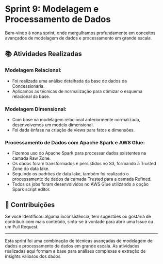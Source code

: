 # Sprint 9: Modelagem e Processamento de Dados 

Bem-vindo à nona sprint, onde mergulhamos profundamente em conceitos avançados de modelagem de dados e processamento em grande escala.

## 📚 Atividades Realizadas

### **Modelagem Relacional**:
- Foi realizada uma análise detalhada da base de dados da Concessionaria.
- Aplicamos as técnicas de normalização para otimizar o esquema relacional da base.

### **Modelagem Dimensional**:
- Com base na modelagem relacional anteriormente normalizada, desenvolvemos um modelo dimensional.
- Foi dada ênfase na criação de views para fatos e dimensões.

### **Processamento de Dados com Apache Spark e AWS Glue**:
- Fizemos uso do Apache Spark para processar dados existentes na camada Raw Zone.
- Os dados foram transformados e persistidos no S3, formando a Trusted Zone do data lake.
- Seguindo os padrões de data lake, também foi realizado o processamento de dados da camada Trusted para a camada Refined.
- Todos os jobs foram desenvolvidos no AWS Glue utilizando a opção Spark script editor.

## 🤝 Contribuições

Se você identificou alguma inconsistência, tem sugestões ou gostaria de contribuir com mais conteúdo, sinta-se à vontade para abrir uma Issue ou um Pull Request.

---

Esta sprint foi uma combinação de técnicas avançadas de modelagem de dados e processamento de dados em grande escala. As atividades realizadas aqui formam a base para análises complexas e extração de insights valiosos dos dados.
